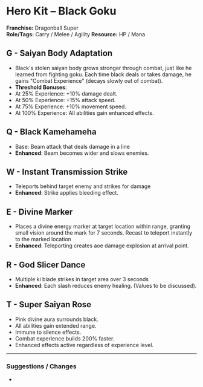 # Hero Kit – Black Goku

**Franchise:** Dragonball Super  
**Role/Tags:** Carry /  Melee / Agility
**Resource:** HP / Mana


## G - Saiyan Body Adaptation
- Black's stolen saiyan body grows stronger through combat, just like he learned from fighting goku. Each time black deals or takes damage, he gains "Combat Experience" (decays slowly out of combat).
- **Threshold Bonuses**:
- At 25% Experience: +10% damage dealt.
- At 50% Experience: +15% attack speed.
- At 75% Experience: +10% movement speed.
- At 100% Experience: All abilities gain enhanced effects.

## Q - Black Kamehameha
- Base: Beam attack that deals damage in a line
- **Enhanced**: Beam becomes wider and slows enemies.

## W - Instant Transmission Strike
- Teleports behind target enemy and strikes for damage
- **Enhanced**: Strike applies bleeding effect.

## E - Divine Marker
- Places a divine energy marker at target location within range, granting small vision around the mark for 7 seconds. Recast to teleport instantly to the marked location
- **Enhanced**: Teleporting creates aoe damage explosion at arrival point.

## R - God Slicer Dance  
- Multiple ki blade strikes in target area over 3 seconds
- **Enhanced**: Each slash reduces enemy healing. (Values to be discussed).

## T - Super Saiyan Rose 
- Pink divine aura surrounds black.
- All abilities gain extended range.
- Immune to silence effects.
- Combat experience builds 200% faster.
- Enhanced effects active regardless of experience level.

---

### Suggestions / Changes
- <your notes here>

